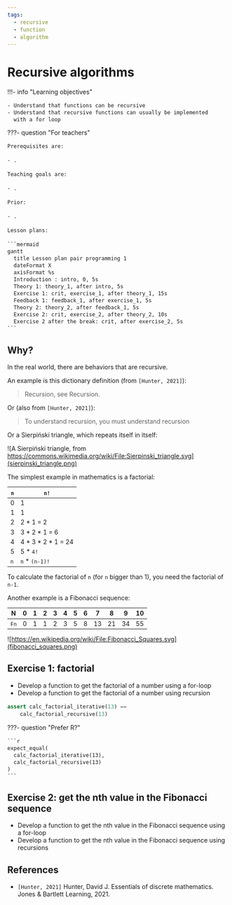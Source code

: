 ```yaml
---
tags:
  - recursive
  - function
  - algorithm
---
```


# Recursive algorithms

!!!- info "Learning objectives"

    - Understand that functions can be recursive
    - Understand that recursive functions can usually be implemented
      with a for loop

???- question "For teachers"

    Prerequisites are:

    - .

    Teaching goals are:

    - .

    Prior:

    - .

    Lesson plans:

    ```mermaid
    gantt
      title Lesson plan pair programming 1
      dateFormat X
      axisFormat %s
      Introduction : intro, 0, 5s
      Theory 1: theory_1, after intro, 5s
      Exercise 1: crit, exercise_1, after theory_1, 15s
      Feedback 1: feedback_1, after exercise_1, 5s
      Theory 2: theory_2, after feedback_1, 5s
      Exercise 2: crit, exercise_2, after theory_2, 10s
      Exercise 2 after the break: crit, after exercise_2, 5s
    ```

## Why?

In the real world, there are behaviors that are recursive.

An example is this dictionary definition (from `[Hunter, 2021]`):

> Recursion, see Recursion.

Or (also from `[Hunter, 2021]`):

> To understand recursion, you must understand recursion

Or a Sierpiński triangle, which repeats itself in itself:

![A Sierpiński triangle, from https://commons.wikimedia.org/wiki/File:Sierpinski_triangle.svg](sierpinski_triangle.png)

The simplest example in mathematics is a factorial:

`n`|`n!`
---|---------------------
0  |1
1  |1
2  |2 \* 1 = 2
3  |3 \* 2 \* 1 = 6
4  |4 \* 3 \* 2 \* 1 = 24
5  |5 \* `4!`
`n`|`n` \* `(n-1)!`

To calculate the factorial of `n` (for `n` bigger than 1),
you need the factorial of `n-1`.

Another example is a Fibonacci sequence:

N    | 0   | 1   | 2   | 3   | 4   | 5   | 6   | 7   | 8   | 9   | 10
-----|-----|-----|-----|-----|-----|-----|-----|-----|-----|-----|---
`Fn` | 0   | 1   | 1   | 2   | 3   | 5   | 8   | 13  | 21  | 34  | 55

![https://en.wikipedia.org/wiki/File:Fibonacci_Squares.svg](fibonacci_squares.png)

## Exercise 1: factorial

- Develop a function to get the factorial of a number using a for-loop
- Develop a function to get the factorial of a number using recursion

```python
assert calc_factorial_iterative(13) ==
    calc_factorial_recursive(13)
```

???- question "Prefer R?"

    ```r
    expect_equal(
      calc_factorial_iterative(13),
      calc_factorial_recursive(13)
    )
    ```

## Exercise 2: get the nth value in the Fibonacci sequence

- Develop a function to get the nth value in the Fibonacci sequence
  using a for-loop
- Develop a function to get the nth value in the Fibonacci sequence
  using recursions

## References

- `[Hunter, 2021]` Hunter, David J. Essentials of discrete mathematics. Jones & Bartlett Learning, 2021.
